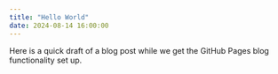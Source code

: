```yaml
---
title: "Hello World"
date: 2024-08-14 16:00:00
---
```


Here is a quick draft of a blog post while we get the GitHub Pages blog functionality set up.
